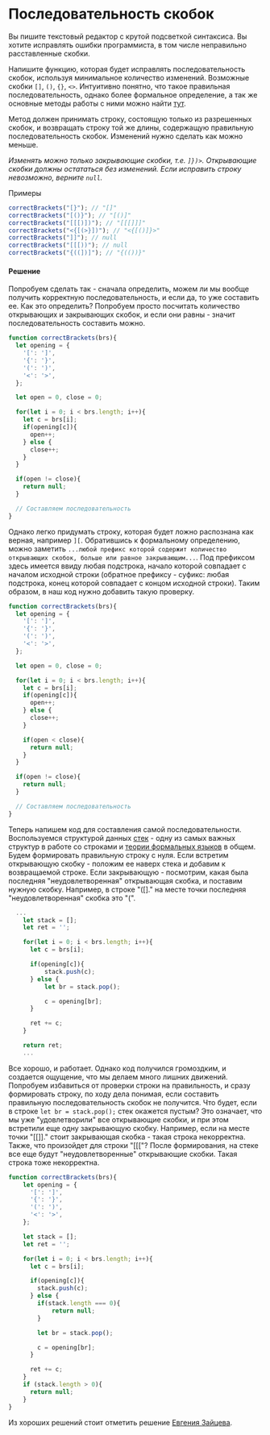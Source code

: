 # Последовательность скобок
Вы пишите текстовый редактор с крутой подсветкой синтаксиса. Вы хотите исправлять ошибки программиста, в том числе неправильно расставленные скобки.

Напишите функцию, которая будет исправлять последовательность скобок, используя минимальное количество изменений. Возможные скобки `[]`, `()`, `{}`, `<>`. Интуитивно понятно, что такое правильная последовательность, однако более формальное определение, а так же основные методы работы с ними можно найти [тут](http://neerc.ifmo.ru/wiki/index.php?title=%D0%9F%D1%80%D0%B0%D0%B2%D0%B8%D0%BB%D1%8C%D0%BD%D1%8B%D0%B5_%D1%81%D0%BA%D0%BE%D0%B1%D0%BE%D1%87%D0%BD%D1%8B%D0%B5_%D0%BF%D0%BE%D1%81%D0%BB%D0%B5%D0%B4%D0%BE%D0%B2%D0%B0%D1%82%D0%B5%D0%BB%D1%8C%D0%BD%D0%BE%D1%81%D1%82%D0%B8). 

Метод должен принимать строку, состоящую только из разрешенных скобок, и возвращать строку той же длины, содержащую правильную последовательность скобок. Изменений нужно сделать как можно меньше.

*Изменять можно только закрывающие скобки, т.е. `]})>`. Открывающие скобки должны остататься без изменений. Если исправить строку невозможно, верните `null`.*

Примеры

```javascript
correctBrackets("[}"); // "[]"
correctBrackets("[()}"); // "[()]"
correctBrackets("[[[)])"); // "[[[]]]"
correctBrackets("<{[(>}])"); // "<{[()]}>"
correctBrackets("]]"); // null
correctBrackets("[[[))"); // null
correctBrackets("{((])]"); // "{(())}"
```

#### Решение

Попробуем сделать так - сначала определить, можем ли мы вообще получить корректную последовательность, и если да, то уже составить ее. Как это определить? Попробуем просто посчитать количество открывающих и закрывающих скобок, и если они равны - значит последовательность составить можно.

```javascript
function correctBrackets(brs){
  let opening = {
    '[': ']',
    '{': '}',
    '(': ')',
    '<': '>',
  };

  let open = 0, close = 0;

  for(let i = 0; i < brs.length; i++){
    let c = brs[i];
    if(opening[c]){
      open++;
    } else {
      close++;
    }
  }

  if(open != close){
    return null;
  }

  // Составляем последовательность
}
```

Однако легко придумать строку, которая будет ложно распознана как верная, например `][`. Обратившись к формальному определению, можно заметить `...любой префикс которой содержит количество открывающих скобок, больше или равное закрывающим...`. Под префиксом здесь имеется ввиду любая подстрока, начало которой совпадает с началом исходной строки (обратное префиксу - суфикс: любая подстрока, конец которой совпадает с концом исходной строки). Таким образом, в наш код нужно добавить такую проверку.

```javascript
function correctBrackets(brs){
  let opening = {
    '[': ']',
    '{': '}',
    '(': ')',
    '<': '>',
  };

  let open = 0, close = 0;

  for(let i = 0; i < brs.length; i++){
    let c = brs[i];
    if(opening[c]){
      open++;
    } else {
      close++;
    }

    if(open < close){
      return null;
    }
  }

  if(open != close){
    return null;
  }

  // Составляем последовательность
}
```

Теперь напишем код для составления самой последовательности. Воспользуемся структурой данных [стек](https://ru.wikipedia.org/wiki/%D0%A1%D1%82%D0%B5%D0%BA) - одну из самых важных структур в работе со строками и [теории формальных языков](https://ru.wikipedia.org/wiki/%D0%A4%D0%BE%D1%80%D0%BC%D0%B0%D0%BB%D1%8C%D0%BD%D1%8B%D0%B9_%D1%8F%D0%B7%D1%8B%D0%BA) в общем. Будем формировать правильную строку с нуля. Если встретим открывающую скобку - положим ее наверх стека и добавим к возвращаемой строке. Если закрывающую - посмотрим, какая была последняя "неудовлетворенная" открывающая скобка, и поставим нужную скобку. Например, в строке "([]." на месте точки последняя "неудовлетворенная" скобка это "(".

```javascript
  ...
    let stack = [];
    let ret = '';

    for(let i = 0; i < brs.length; i++){
      let c = brs[i];

      if(opening[c]){
          stack.push(c);
      } else {
          let br = stack.pop();

          c = opening[br];
      }

      ret += c;
    }

    return ret;
    ...
```

Все хорошо, и работает. Однако код получился громоздким, и создается ощущение, что мы делаем много лишних движений. Попробуем избавиться от проверки строки на правильность, и сразу формировать строку, по ходу дела понимая, если составить правильную последовательность скобок не получится. Что будет, если в строке `let br = stack.pop();` стек окажется пустым? Это означает, что мы уже "удовлетворили" все открывающие скобки, и при этом встретили еще одну закрывающую скобку. Например, если на месте точки "[[]]." стоит закрывающая скобка - такая строка некорректна. Также, что произойдет для строки "[[["? После формирования, на стеке все еще будут "неудовлетворенные" открывающие скобки. Такая строка тоже некорректна.

```javascript
function correctBrackets(brs){
    let opening = {
      '[': ']',
      '{': '}',
      '(': ')',
      '<': '>',
    };

    let stack = [];
    let ret = '';

    for(let i = 0; i < brs.length; i++){
      let c = brs[i];

      if(opening[c]){
        stack.push(c);
      } else {
        if(stack.length === 0){
            return null;
        }

        let br = stack.pop();

        c = opening[br];
      }

      ret += c;
    }
    if (stack.length > 0){
      return null;
    }
}
```

Из хороших решений стоит отметить решение [Евгения Зайцева](https://gist.github.com/z4o4z/119f3b0dc8c3a9ac4c56). 